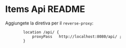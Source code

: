 
# Items Api README


Aggiungete la diretiva per il `reverse-proxy`:

``` nginx
        location /api/ {
            proxyPass   http://localhost:8080/api/ ;
        }
```